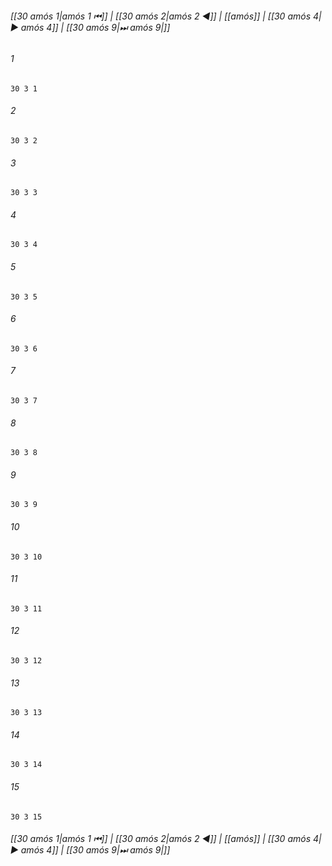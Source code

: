 
###### [[30 аmós 1|аmós 1 ⏮]] | [[30 аmós 2|аmós 2 ◀]] | [[аmós]] | [[30 аmós 4|▶ аmós 4]] | [[30 аmós 9|⏭ аmós 9|]]

###### 1
``` verse
30 3 1 
```
###### 2
``` verse
30 3 2 
```
###### 3
``` verse
30 3 3 
```
###### 4
``` verse
30 3 4 
```
###### 5
``` verse
30 3 5 
```
###### 6
``` verse
30 3 6 
```
###### 7
``` verse
30 3 7 
```
###### 8
``` verse
30 3 8 
```
###### 9
``` verse
30 3 9 
```
###### 10
``` verse
30 3 10 
```
###### 11
``` verse
30 3 11 
```
###### 12
``` verse
30 3 12 
```
###### 13
``` verse
30 3 13 
```
###### 14
``` verse
30 3 14 
```
###### 15
``` verse
30 3 15 
```

###### [[30 аmós 1|аmós 1 ⏮]] | [[30 аmós 2|аmós 2 ◀]] | [[аmós]] | [[30 аmós 4|▶ аmós 4]] | [[30 аmós 9|⏭ аmós 9|]]

